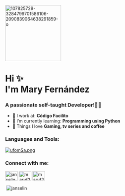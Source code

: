 <img src="https://i.ibb.co/WBsd0sC/107825729-3284799701586106-2090839064638291859-o.jpg" alt="107825729-3284799701586106-2090839064638291859-o" border="0" align="center" width="180" height="180">
<h1>Hi ✨ <br>
 I'm Mary Fernández</h1>
<h3>A passionate self-taught Developer!👩‍💻</h3>

- 🍪 I work at: **Código Facilito**
- 🌱 I’m currently learning: **Programming using Python** 
- 💖 Things I love **Gaming, tv series and coffee**


<h3 align="left">Languages and Tools:</h3>

[![ufomSa.png](https://i.im.ge/2022/07/08/ufomSa.png)](https://im.ge/i/ufomSa)

<h3 align="left">Connect with me:</h3>
<p align="left">
<a href="https://twitter.com/janselin_" target="blank"><img align="center" src="https://raw.githubusercontent.com/rahuldkjain/github-profile-readme-generator/master/src/images/icons/Social/twitter.svg" alt="janselin_" height="30" width="40" /></a>
<a href="https://linkedin.com/in/maryf23" target="blank"><img align="center" src="https://raw.githubusercontent.com/rahuldkjain/github-profile-readme-generator/master/src/images/icons/Social/linked-in-alt.svg" alt="maryf23" height="30" width="40" /></a>
<a href="https://linkedin.com/in/maryf23](https://dev.to/maryf" target="blank"><img align="center" src="https://user-images.githubusercontent.com/80222884/177888363-abdd5326-437f-438a-9a9a-fabbcfa6f69d.png" alt="maryf23" height="30" width="40" /></a>

</p>


<p>&nbsp;<img align="center" src="https://github-readme-stats.vercel.app/api?username=janselin&show_icons=true&locale=en" alt="janselin" /></p>
